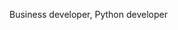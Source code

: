 Business developer, Python developer

<!---
jobskolhi/jobskolhi is a ✨ special ✨ repository because its `README.md` (this file) appears on your GitHub profile.
You can click the Preview link to take a look at your changes.
--->
